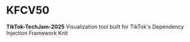 # KFCV50

**TikTok-TechJam-2025**
Visualization tool built for TikTok's Dependency Injection Framework Knit

